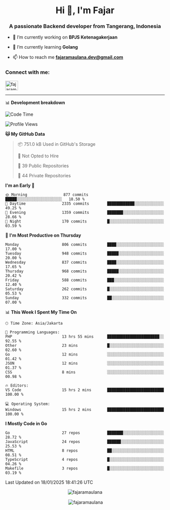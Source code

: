 <h1 align="center">Hi 👋, I'm Fajar</h1>
<h3 align="center">A passionate Backend developer from Tangerang, Indonesia</h3>

<!-- <p align="left"> <img src="https://komarev.com/ghpvc/?username=fajaramaulana&label=Profile%20views&color=0e75b6&style=flat" alt="fajaramaulana" /> </p> -->

- 🔭 I’m currently working on **BPJS Ketenagakerjaan**

- 🌱 I’m currently learning **Golang**

- 📫 How to reach me **fajaramaulana.dev@gmail.com**

<h3 align="left">Connect with me:</h3>
<p align="left">
<a href="https://linkedin.com/in/fajar-agus-maulana-73533a180/" target="blank"><img align="center" src="https://raw.githubusercontent.com/rahuldkjain/github-profile-readme-generator/master/src/images/icons/Social/linked-in-alt.svg" alt="fajaramaulana" height="30" width="40" /></a>
</p>

-------

📊 **Development breakdown**
<!--START_SECTION:waka-->
![Code Time](http://img.shields.io/badge/Code%20Time-2%2C565%20hrs-blue)

![Profile Views](http://img.shields.io/badge/Profile%20Views-0-blue)

**🐱 My GitHub Data** 

> 📦 751.0 kB Used in GitHub's Storage 
 > 
> 🚫 Not Opted to Hire
 > 
> 📜 39 Public Repositories 
 > 
> 🔑 44 Private Repositories 
 > 
**I'm an Early 🐤** 

```text
🌞 Morning                877 commits         █████░░░░░░░░░░░░░░░░░░░░   18.50 % 
🌆 Daytime                2335 commits        ████████████░░░░░░░░░░░░░   49.25 % 
🌃 Evening                1359 commits        ███████░░░░░░░░░░░░░░░░░░   28.66 % 
🌙 Night                  170 commits         █░░░░░░░░░░░░░░░░░░░░░░░░   03.59 % 
```
📅 **I'm Most Productive on Thursday** 

```text
Monday                   806 commits         ████░░░░░░░░░░░░░░░░░░░░░   17.00 % 
Tuesday                  948 commits         █████░░░░░░░░░░░░░░░░░░░░   20.00 % 
Wednesday                837 commits         ████░░░░░░░░░░░░░░░░░░░░░   17.65 % 
Thursday                 968 commits         █████░░░░░░░░░░░░░░░░░░░░   20.42 % 
Friday                   588 commits         ███░░░░░░░░░░░░░░░░░░░░░░   12.40 % 
Saturday                 262 commits         █░░░░░░░░░░░░░░░░░░░░░░░░   05.53 % 
Sunday                   332 commits         ██░░░░░░░░░░░░░░░░░░░░░░░   07.00 % 
```


📊 **This Week I Spent My Time On** 

```text
🕑︎ Time Zone: Asia/Jakarta

💬 Programming Languages: 
PHP                      13 hrs 55 mins      ███████████████████████░░   92.55 % 
Other                    23 mins             █░░░░░░░░░░░░░░░░░░░░░░░░   02.60 % 
Go                       12 mins             ░░░░░░░░░░░░░░░░░░░░░░░░░   01.42 % 
JSON                     12 mins             ░░░░░░░░░░░░░░░░░░░░░░░░░   01.37 % 
CSS                      8 mins              ░░░░░░░░░░░░░░░░░░░░░░░░░   00.98 % 

🔥 Editors: 
VS Code                  15 hrs 2 mins       █████████████████████████   100.00 % 

💻 Operating System: 
Windows                  15 hrs 2 mins       █████████████████████████   100.00 % 
```

**I Mostly Code in Go** 

```text
Go                       27 repos            ███████░░░░░░░░░░░░░░░░░░   28.72 % 
JavaScript               24 repos            ██████░░░░░░░░░░░░░░░░░░░   25.53 % 
HTML                     8 repos             ██░░░░░░░░░░░░░░░░░░░░░░░   08.51 % 
TypeScript               4 repos             █░░░░░░░░░░░░░░░░░░░░░░░░   04.26 % 
Makefile                 3 repos             █░░░░░░░░░░░░░░░░░░░░░░░░   03.19 % 
```




 Last Updated on 18/01/2025 18:41:26 UTC
<!--END_SECTION:waka-->
<p align="center"><img align="center" src="https://github-readme-stats.vercel.app/api/top-langs?username=fajaramaulana&show_icons=true&locale=en&layout=compact" alt="fajaramaulana" /></p>

<p align="center">&nbsp;<img align="center" src="https://github-readme-stats.vercel.app/api?username=fajaramaulana&show_icons=true&locale=en" alt="fajaramaulana" /></p>
